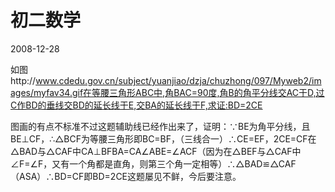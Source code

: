 # 初二数学
2008-12-28


如图http://www.cdedu.gov.cn/subject/yuanjiao/dzja/chuzhong/097/Myweb2/images/myfav34.gif在等腰三角形ABC中,角BAC=90度,角B的角平分线交AC于D,过C作BD的垂线交BD的延长线于E,交BA的延长线于F,求证:BD=2CE


图画的有点不标准不过这题辅助线已经作出来了，证明：∵BE为角平分线，且BE⊥CF，∴△BCF为等腰三角形即BC=BF，（三线合一）∴CE=EF，2CE=CF在△BAD与△CAF中CA⊥BFBA=CA∠ABE=∠ACF（因为在△BEF与△CAF中∠F=∠F，又有一个角都是直角，则第三个角一定相等）∴△BAD≌△CAF（ASA）∴BD=CF即BD=2CE这题屡见不鲜，今后要注意。
